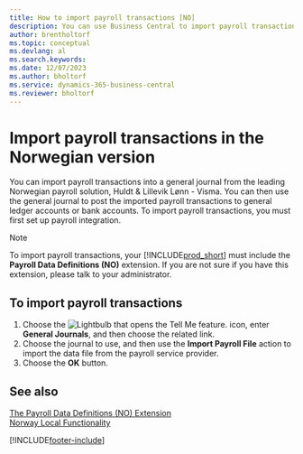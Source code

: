 ```yaml
---
title: How to import payroll transactions [NO]
description: You can use Business Central to import payroll transactions into a general journal from two external payroll solutions.
author: brentholtorf
ms.topic: conceptual
ms.devlang: al
ms.search.keywords:
ms.date: 12/07/2023
ms.author: bholtorf
ms.service: dynamics-365-business-central
ms.reviewer: bholtorf
---
```

# Import payroll transactions in the Norwegian version

You can import payroll transactions into a general journal from the leading Norwegian payroll solution, Huldt & Lillevik Lønn - Visma. You can then use the general journal to post the imported payroll transactions to general ledger accounts or bank accounts. To import payroll transactions, you must first set up payroll integration.  

> [!NOTE]  
> To import payroll transactions, your [!INCLUDE[prod_short](../../includes/prod_short.md)] must include the **Payroll Data Definitions (NO)** extension. If you are not sure if you have this extension, please talk to your administrator.  

## To import payroll transactions  

1. Choose the ![Lightbulb that opens the Tell Me feature.](../../media/ui-search/search_small.png "Tell me what you want to do") icon, enter **General Journals**, and then choose the related link.  
2. Choose the journal to use, and then use the **Import Payroll File** action to import the data file from the payroll service provider.  
3. Choose the **OK** button.  

## See also

[The Payroll Data Definitions (NO) Extension](ui-extensions-payroll-data-definitions-no.md)  
[Norway Local Functionality](norway-local-functionality.md)  


[!INCLUDE[footer-include](../../includes/footer-banner.md)]